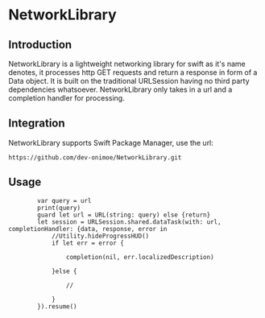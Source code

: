 # NetworkLibrary

## Introduction
NetworkLibrary is a lightweight networking library for swift as it's name denotes, it processes http GET requests and return a response in form of a Data object. It is built on the traditional URLSession having no third party dependencies whatsoever.  NetworkLibrary only takes in a url and a completion handler for processing.

## Integration

NetworkLibrary supports Swift Package Manager, use the url:
```
https://github.com/dev-onimoe/NetworkLibrary.git
```

## Usage

```
        var query = url
        print(query)
        guard let url = URL(string: query) else {return}
        let session = URLSession.shared.dataTask(with: url, completionHandler: {data, response, error in
            //Utility.hideProgressHUD()
            if let err = error {
                
                completion(nil, err.localizedDescription)
                
            }else {
                
                //
                
            }
        }).resume()
```
